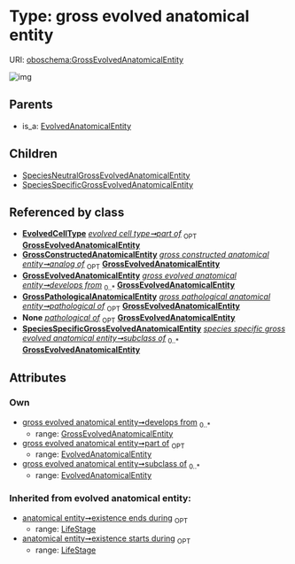 
# Type: gross evolved anatomical entity




URI: [oboschema:GrossEvolvedAnatomicalEntity](http://purl.obolibrary.org/oboschema/GrossEvolvedAnatomicalEntity)


![img](http://yuml.me/diagram/nofunky;dir:TB/class/[SpeciesSpecificGrossEvolvedAnatomicalEntity],[SpeciesNeutralGrossEvolvedAnatomicalEntity],[LifeStage],[GrossPathologicalAnatomicalEntity],[GrossEvolvedAnatomicalEntity]<develops%20from%200..*-++[GrossEvolvedAnatomicalEntity],[EvolvedAnatomicalEntity]<part%20of%200..1-++[GrossEvolvedAnatomicalEntity],[EvolvedAnatomicalEntity]<subclass%20of%200..*-++[GrossEvolvedAnatomicalEntity],[EvolvedCellType]++-%20part%20of%200..1>[GrossEvolvedAnatomicalEntity],[GrossConstructedAnatomicalEntity]++-%20analog%20of%200..1>[GrossEvolvedAnatomicalEntity],[GrossPathologicalAnatomicalEntity]++-%20pathological%20of%200..1>[GrossEvolvedAnatomicalEntity],[SpeciesSpecificGrossEvolvedAnatomicalEntity]++-%20subclass%20of%200..*>[GrossEvolvedAnatomicalEntity],[GrossEvolvedAnatomicalEntity]^-[SpeciesSpecificGrossEvolvedAnatomicalEntity],[GrossEvolvedAnatomicalEntity]^-[SpeciesNeutralGrossEvolvedAnatomicalEntity],[EvolvedAnatomicalEntity]^-[GrossEvolvedAnatomicalEntity],[GrossConstructedAnatomicalEntity],[EvolvedCellType],[EvolvedAnatomicalEntity])

## Parents

 *  is_a: [EvolvedAnatomicalEntity](EvolvedAnatomicalEntity.md)

## Children

 * [SpeciesNeutralGrossEvolvedAnatomicalEntity](SpeciesNeutralGrossEvolvedAnatomicalEntity.md)
 * [SpeciesSpecificGrossEvolvedAnatomicalEntity](SpeciesSpecificGrossEvolvedAnatomicalEntity.md)

## Referenced by class

 *  **[EvolvedCellType](EvolvedCellType.md)** *[evolved cell type➞part of](evolved_cell_type_part_of.md)*  <sub>OPT</sub>  **[GrossEvolvedAnatomicalEntity](GrossEvolvedAnatomicalEntity.md)**
 *  **[GrossConstructedAnatomicalEntity](GrossConstructedAnatomicalEntity.md)** *[gross constructed anatomical entity➞analog of](gross_constructed_anatomical_entity_analog_of.md)*  <sub>OPT</sub>  **[GrossEvolvedAnatomicalEntity](GrossEvolvedAnatomicalEntity.md)**
 *  **[GrossEvolvedAnatomicalEntity](GrossEvolvedAnatomicalEntity.md)** *[gross evolved anatomical entity➞develops from](gross_evolved_anatomical_entity_develops_from.md)*  <sub>0..*</sub>  **[GrossEvolvedAnatomicalEntity](GrossEvolvedAnatomicalEntity.md)**
 *  **[GrossPathologicalAnatomicalEntity](GrossPathologicalAnatomicalEntity.md)** *[gross pathological anatomical entity➞pathological of](gross_pathological_anatomical_entity_pathological_of.md)*  <sub>OPT</sub>  **[GrossEvolvedAnatomicalEntity](GrossEvolvedAnatomicalEntity.md)**
 *  **None** *[pathological of](pathological_of.md)*  <sub>OPT</sub>  **[GrossEvolvedAnatomicalEntity](GrossEvolvedAnatomicalEntity.md)**
 *  **[SpeciesSpecificGrossEvolvedAnatomicalEntity](SpeciesSpecificGrossEvolvedAnatomicalEntity.md)** *[species specific gross evolved anatomical entity➞subclass of](species_specific_gross_evolved_anatomical_entity_subclass_of.md)*  <sub>0..*</sub>  **[GrossEvolvedAnatomicalEntity](GrossEvolvedAnatomicalEntity.md)**

## Attributes


### Own

 * [gross evolved anatomical entity➞develops from](gross_evolved_anatomical_entity_develops_from.md)  <sub>0..*</sub>
    * range: [GrossEvolvedAnatomicalEntity](GrossEvolvedAnatomicalEntity.md)
 * [gross evolved anatomical entity➞part of](gross_evolved_anatomical_entity_part_of.md)  <sub>OPT</sub>
    * range: [EvolvedAnatomicalEntity](EvolvedAnatomicalEntity.md)
 * [gross evolved anatomical entity➞subclass of](gross_evolved_anatomical_entity_subclass_of.md)  <sub>0..*</sub>
    * range: [EvolvedAnatomicalEntity](EvolvedAnatomicalEntity.md)

### Inherited from evolved anatomical entity:

 * [anatomical entity➞existence ends during](anatomical_entity_existence_ends_during.md)  <sub>OPT</sub>
    * range: [LifeStage](LifeStage.md)
 * [anatomical entity➞existence starts during](anatomical_entity_existence_starts_during.md)  <sub>OPT</sub>
    * range: [LifeStage](LifeStage.md)
